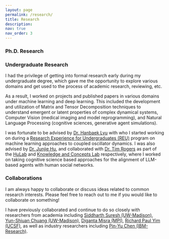 ```yaml
---
layout: page
permalink: /research/
title: Research
description: 
nav: true
nav_order: 3
---
```


### Ph.D. Research



### Undergraduate Research

I had the privilege of getting into formal research early during my undergraduate degree, which gave me the opportunity to explore various domains and get used to the process of academic research, reviewing, etc.

As a result, I worked on projects and published papers in various domains under machine learning and deep learning. This included the development and utilization of Matrix and Tensor Decomposition techniques to understand emergent or latent properties of complex dynamical systems, Computer Vision (medical imaging and model reprogramming), and Natural Language Processing (cognitive sciences, generative agent simulations).

I was fortunate to be advised by [Dr. Hanbaek Lyu](https://hanbaeklyu.com/) with who I started working on during a [Research Experience for Undergraduates (REU)](https://hanbaeklyu.com/reu/) program on machine learning approaches to coupled oscillator dynamics. I was also advised by [Dr. Junjie Hu](https://junjiehu.github.io/), and collaborated with [Dr. Tim Rogers](http://psych.wisc.edu/Rogers/) as part of the [HuLab](https://junjiehu.github.io/#group) and [Knowledge and Concepts Lab](http://concepts.psych.wisc.edu) respectively, where I worked on taking cognitive science based approaches for the alignment of LLM-based agents with human social networks.

### Collaborations

I am always happy to collaborate or discuss ideas related to common research interests. Please feel free to reach out to me if you would like to collaborate on something!

I have previously collaborated and continue to do so closely with researchers from academia including [Siddharth Suresh (UW-Madison)](https://www.sidsuresh.com/), [Yun-Shiuan Chuang (UW-Madison)](https://yunshiuan.github.io/), [Diganta Misra (MPI)](https://digantamisra98.github.io/), [Richard Paul Yim (UCSF)](https://www.richpaulyim.com/), as well as industry researchers including [Pin-Yu Chen (IBM-Research)](https://sites.google.com/site/pinyuchenpage/home).